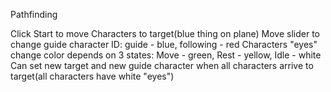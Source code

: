 Pathfinding

Click Start to move Characters to target(blue thing on plane)
Move slider to change guide character ID: guide - blue, following - red
Characters "eyes" change color depends on 3 states: Move - green, Rest - yellow, Idle - white
Can set new target and new guide character when all characters arrive to target(all characters have white "eyes")
